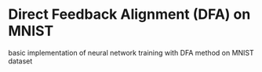 # Direct Feedback Alignment (DFA) on MNIST
basic implementation of neural network training with DFA method on MNIST dataset
